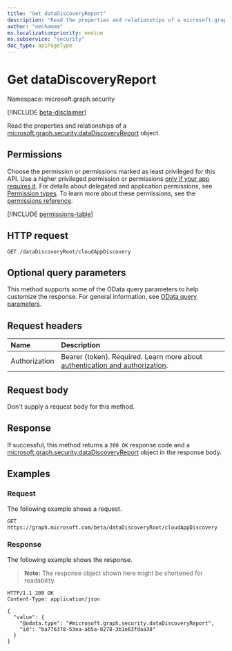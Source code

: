 ```yaml
---
title: "Get dataDiscoveryReport"
description: "Read the properties and relationships of a microsoft.graph.security.dataDiscoveryReport object."
author: "nechamam"
ms.localizationpriority: medium
ms.subservice: "security"
doc_type: apiPageType
---
```


# Get dataDiscoveryReport

Namespace: microsoft.graph.security

[!INCLUDE [beta-disclaimer](../../includes/beta-disclaimer.md)]

Read the properties and relationships of a [microsoft.graph.security.dataDiscoveryReport](../resources/security-datadiscoveryreport.md) object.

## Permissions

Choose the permission or permissions marked as least privileged for this API. Use a higher privileged permission or permissions [only if your app requires it](/graph/permissions-overview#best-practices-for-using-microsoft-graph-permissions). For details about delegated and application permissions, see [Permission types](/graph/permissions-overview#permission-types). To learn more about these permissions, see the [permissions reference](/graph/permissions-reference).

<!-- {
  "blockType": "permissions",
  "name": "security-datadiscoveryreport-get-permissions"
}
-->
[!INCLUDE [permissions-table](../includes/permissions/security-datadiscoveryreport-get-permissions.md)]

## HTTP request

<!-- {
  "blockType": "ignored"
}
-->
``` http
GET /dataDiscoveryRoot/cloudAppDiscovery
```

## Optional query parameters

This method supports some of the OData query parameters to help customize the response. For general information, see [OData query parameters](/graph/query-parameters).

## Request headers

|Name|Description|
|:---|:---|
|Authorization|Bearer {token}. Required. Learn more about [authentication and authorization](/graph/auth/auth-concepts).|

## Request body

Don't supply a request body for this method.

## Response

If successful, this method returns a `200 OK` response code and a [microsoft.graph.security.dataDiscoveryReport](../resources/security-datadiscoveryreport.md) object in the response body.

## Examples

### Request

The following example shows a request.
<!-- {
  "blockType": "request",
  "name": "get_datadiscoveryreport"
}
-->
``` http
GET https://graph.microsoft.com/beta/dataDiscoveryRoot/cloudAppDiscovery
```


### Response

The following example shows the response.
>**Note:** The response object shown here might be shortened for readability.
<!-- {
  "blockType": "response",
  "truncated": true,
  "@odata.type": "microsoft.graph.security.dataDiscoveryReport"
}
-->
``` http
HTTP/1.1 200 OK
Content-Type: application/json

{
  "value": {
    "@odata.type": "#microsoft.graph.security.dataDiscoveryReport",
    "id": "ba776378-53ea-ab5a-8278-3b1e63fdaa38"
  }
}
```

